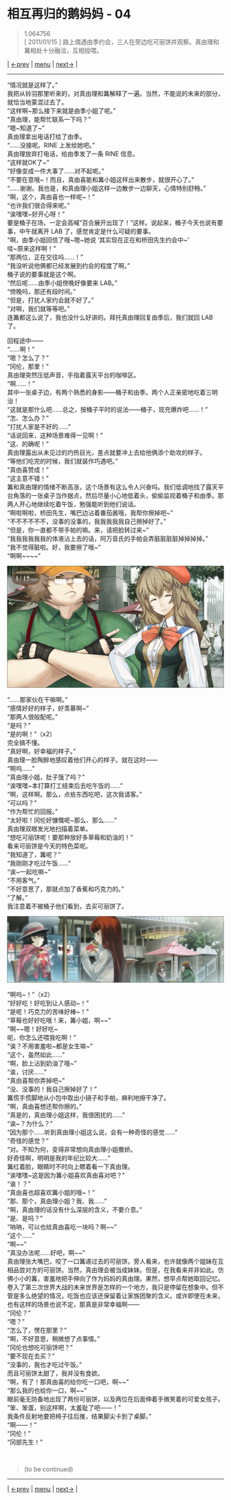 # 相互再归的鹅妈妈 - 04
> 1.064756  
> [ 2011/01/15 ] 路上偶遇由季约会，三人在旁边吃可丽饼并观察。真由理和篝相处十分融洽，互相投喂。  

| [←prev](./0115) | [menu](../) | [next→](./0117) |

---

“情况就是这样了。”  
我把从铃羽那里听来的，对真由理和篝解释了一遍。当然，不能说的未来的部分，就恰当地蒙混过去了。  
“这样啊\~那么接下来就是由季小姐了呢。”  
“真由理，能帮忙联系一下吗？”  
“嗯\~知道了\~”  
真由理拿出电话打给了由季。  
“……没接呢。RINE 上发给她吧。”  
真由理放弃打电话，给由季发了一条 RINE 信息。  
“这样就OK了\~”  
“好像变成一件大事了……对不起呢。”  
“不要在意哦\~！而且，真由喜能和篝小姐这样出来散步，就很开心了。”  
“……谢谢。我也是，和真由理小姐这样一边散步一边聊天，心情特别舒畅。”  
“啊，这个，真由喜也一样呢\~！”  
“也许我们很合得来呢。”  
“诶嘿嘿\~好开心呀！”  
要是桶子在场，一定会高喊“百合展开出现了！”这样。说起来，桶子今天也说有要事，中午就离开 LAB 了，感觉肯定是什么可疑的要事。  
“啊，由季小姐回信了哦\~嗯\~她说
 ‘其实现在正在和桥田先生约会中\~’  
 哇\~原来这样啊！”  
“那两位，正在交往吗……！”  
“我没听说他俩都已经发展到约会的程度了啊。”  
桶子说的要事就是这个啊。  
“然后呢……由季小姐傍晚好像要来 LAB。”  
“傍晚吗，那还有段时间。”  
“但是，打扰人家约会就不好了。”  
“对啊，我们就等等吧。”  
连篝都这么说了，我也没什么好讲的。拜托真由理回复由季后，我们就回 LAB 了。  

回程途中——  
“……啊！”  
“嗯？怎么了？”  
“冈伦，那里！”  
真由理突然压低声音，手指着露天平台的咖啡区。  
“啊……！”  
其中一张桌子边，有两个熟悉的身影——桶子和由季。两个人正亲密地吃着三明治！  
“这就是那什么吧……总之，按桶子平时的说法——桶子，现充爆炸吧……！”  
“怎、怎么办？”  
“打扰人家是不好的……”  
“话说回来，这种场景难得一见啊！”  
“这、的确呢！”  
真由理露出从未见过的灼热目光，差点就要冲上去给他俩添个助攻的样子。  
“等他们吃完的时候，我们就装作巧遇吧。”  
“真由喜赞成！”  
“这主意不错！”  
篝和真由理的情绪不断高涨，这个场景有这么令人兴奋吗。我们低调地找了露天平台角落的一张桌子当作据点，然后尽量小心地低着头，偷偷监视着桶子和由季。那两人开心地继续吃着午饭，勉强能听到他们说话。  
“啊啦啊啦，桥田先生，嘴巴边沾着番茄酱哦，我帮你擦掉吧\~”  
“不不不不不不，没事的没事的，我我我我我自己擦掉好了。”  
“但是，你一直都不带手帕的嘛。来，请把脸转过来\~”  
“我我我我我我的体液沾上去的话，阿万音氏的手帕会弄脏脏脏脏掉掉掉掉。”  
“我不觉得脏啦。好，我要擦了哦\~”  
“啊啊\~\~\~\~”  

![](../img/0116-1.png)

“……那家伙在干嘛啊。”  
“感情好好的样子，好羡慕啊\~”  
“那两人很般配呢。”  
“是吗？”  
“是的啊！”（x2）  
完全搞不懂。  
“真好啊，好幸福的样子。”  
真由理一脸陶醉地感叹着他们开心的样子。就在这时——  
“啊呜……”  
“真由理小姐，肚子饿了吗？”  
“诶嘿嘿\~本打算打工结束后去吃午饭的……”  
“啊，这样啊。那么，点些东西吃吧，这次我请客。”  
“可以吗？”  
“作为帮忙的回报。”  
“太好啦！冈伦好慷慨呢\~那么、那么……”  
真由理双眼发光地扫描着菜单。  
“想吃可丽饼呢！要那种放好多草莓和奶油的！”  
看来可丽饼是今天的特色菜呢。  
“我知道了，篝呢？”  
“我刚刚才吃过午饭……”  
“诶\~一起吃嘛\~”  
“不用客气。”  
“不好意思了，那就点加了香蕉和巧克力的。”  
“了解。”  
我注意着不被桶子他们看到，去买可丽饼了。  

![](../img/0116-2.png)

“啊呜\~！”（x2）  
“好好吃！好吃到让人感动\~！”  
“是呢！巧克力的苦味好棒\~！”  
“草莓也好好吃哦！来，篝小姐，啊\~\~”  
“啊\~\~嗯！好好吃\~  
 呃，你怎么还喂我吃啊！”  
“诶？不用害羞啦\~都是女生嘛\~”  
“这个，虽然如此……”  
“啊，脸上沾到奶油了哦\~”  
“诶，讨厌……”  
“真由喜帮你弄掉吧\~”  
“没、没事的！我自己擦掉好了！”  
篝慌手慌脚地从小包中取出小镜子和手帕，麻利地擦干净了。  
“啊，真由喜想还帮你擦的。”  
“真是的，真由理小姐这样，我很困扰的……”  
“诶\~？为什么？”  
“因为那个……听到真由理小姐这么说，会有一种奇怪的感觉……”  
“奇怪的感觉？”  
“对。不知为何，变得非常想向真由理小姐撒娇。  
 好奇怪啊，明明是我的年纪比较大……”  
篝红着脸，眼睛时不时向上瞟着看一下真由理。  
“诶嘿嘿\~这是因为篝小姐喜欢真由喜对吧？”  
“诶！？”  
“真由喜也超喜欢篝小姐的哦\~！”  
“那、那个，真由理小姐？我、我……”  
“啊，真由理的话没有什么深层的含义，不要介意。”  
“是、是吗？”  
“呐呐，可以也给真由喜吃一块吗？啊\~\~”  
“这个……”  
“啊\~\~”  
“真没办法呢……好吧，啊\~\~”  
真由理张大嘴巴，咬了一口篝递过去的可丽饼。旁人看来，也许就像两个姐妹在互相品尝对方的可丽饼。当然，真由理会被当成妹妹。但是，在我看来并非如此。仿佛小小的篝，害羞地把手伸向了作为妈妈的真由理。果然，想早点帮她取回记忆。卷入了第三次世界大战的未来世界是怎样的一个地方，我只是停留在想象中。但不管是多么绝望的情况，吃饭也应该还保留着让家族团聚的含义。或许即使在未来，也有这样的场景也说不定，那真是非常幸福啊——  
“冈伦？”  
“嗯？”  
“怎么了，愣在那里？”  
“啊，不好意思，稍微想了点事情。”  
“冈伦也想吃可丽饼吧？”  
“要不现在去买？”  
“没事的，我也才吃过午饭。”  
而且可丽饼太甜了，我并没有食欲。  
“啊，有了！那真由喜的给你吃一口吧，啊\~\~”  
“那么我的也给你一口，啊\~\~”  
眼前毫无防备地出现了两份可丽饼，以及两位在后面伸着手微笑着的可爱女孩子。  
“笨、笨蛋，别这样啊，太羞耻了吧——！”  
我条件反射地要把椅子往后推，结果脚尖卡到了桌脚。”  
“啊——！”  
“冈伦！”  
“冈部先生！”  


<br/>

> (to be continued)
---

| [←prev](./0115) | [menu](../) | [next→](./0117) |
